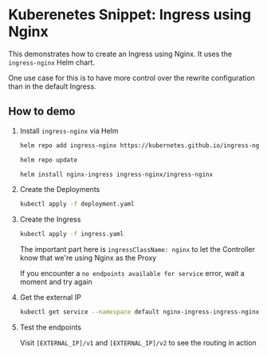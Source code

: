 # Kuberenetes Snippet: Ingress using Nginx

This demonstrates how to create an Ingress using Nginx. It uses the `ingress-nginx` Helm chart.

One use case for this is to have more control over the rewrite configuration than in the default Ingress.

## How to demo

1. Install `ingress-nginx` via Helm

    ```bash
    helm repo add ingress-nginx https://kubernetes.github.io/ingress-nginx
    ```

    ```bash
    helm repo update
    ```

    ```bash
    helm install nginx-ingress ingress-nginx/ingress-nginx
    ```

2. Create the Deployments

    ```bash
    kubectl apply -f deployment.yaml
    ```

3. Create the Ingress

    ```bash
    kubectl apply -f ingress.yaml
    ```

    The important part here is `ingressClassName: nginx` to let the Controller know that we're using Nginx as the Proxy

    If you encounter a `no endpoints available for service` error, wait a moment and try again

4. Get the external IP

    ```bash
    kubectl get service --namespace default nginx-ingress-ingress-nginx-controller --output wide --watch
    ```

5. Test the endpoints

    Visit `[EXTERNAL_IP]/v1` and `[EXTERNAL_IP]/v2` to see the routing in action